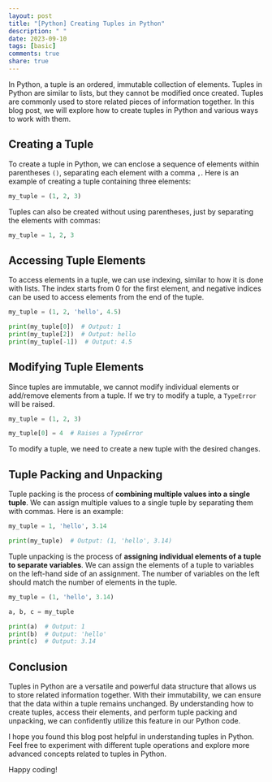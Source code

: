 ```yaml
---
layout: post
title: "[Python] Creating Tuples in Python"
description: " "
date: 2023-09-10
tags: [basic]
comments: true
share: true
---
```


In Python, a tuple is an ordered, immutable collection of elements. Tuples in Python are similar to lists, but they cannot be modified once created. Tuples are commonly used to store related pieces of information together. In this blog post, we will explore how to create tuples in Python and various ways to work with them.

## Creating a Tuple

To create a tuple in Python, we can enclose a sequence of elements within parentheses `()`, separating each element with a comma `,`. Here is an example of creating a tuple containing three elements:

```python
my_tuple = (1, 2, 3)
```

Tuples can also be created without using parentheses, just by separating the elements with commas:

```python
my_tuple = 1, 2, 3
```

## Accessing Tuple Elements

To access elements in a tuple, we can use indexing, similar to how it is done with lists. The index starts from 0 for the first element, and negative indices can be used to access elements from the end of the tuple.

```python
my_tuple = (1, 2, 'hello', 4.5)

print(my_tuple[0])  # Output: 1
print(my_tuple[2])  # Output: hello
print(my_tuple[-1])  # Output: 4.5
```

## Modifying Tuple Elements

Since tuples are immutable, we cannot modify individual elements or add/remove elements from a tuple. If we try to modify a tuple, a `TypeError` will be raised.

```python
my_tuple = (1, 2, 3)

my_tuple[0] = 4  # Raises a TypeError
```

To modify a tuple, we need to create a new tuple with the desired changes.

## Tuple Packing and Unpacking

Tuple packing is the process of **combining multiple values into a single tuple**. We can assign multiple values to a single tuple by separating them with commas. Here is an example:

```python
my_tuple = 1, 'hello', 3.14

print(my_tuple)  # Output: (1, 'hello', 3.14)
```

Tuple unpacking is the process of **assigning individual elements of a tuple to separate variables**. We can assign the elements of a tuple to variables on the left-hand side of an assignment. The number of variables on the left should match the number of elements in the tuple.

```python
my_tuple = (1, 'hello', 3.14)

a, b, c = my_tuple

print(a)  # Output: 1
print(b)  # Output: 'hello'
print(c)  # Output: 3.14
```

## Conclusion

Tuples in Python are a versatile and powerful data structure that allows us to store related information together. With their immutability, we can ensure that the data within a tuple remains unchanged. By understanding how to create tuples, access their elements, and perform tuple packing and unpacking, we can confidently utilize this feature in our Python code.

I hope you found this blog post helpful in understanding tuples in Python. Feel free to experiment with different tuple operations and explore more advanced concepts related to tuples in Python.

Happy coding!